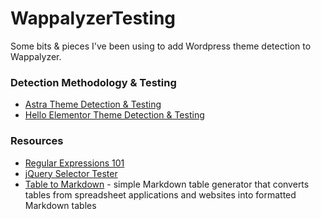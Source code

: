 # WappalyzerTesting

Some bits & pieces I've been using to add Wordpress theme detection to Wappalyzer.

### Detection Methodology & Testing

* [Astra Theme Detection & Testing](https://github.com/noodles/WappalyzerTesting/blob/main/AstraThemeTesting.md)
* [Hello Elementor Theme Detection & Testing](https://github.com/noodles/WappalyzerTesting/blob/main/HelloElementorTesting.md)


### Resources

* [Regular Expressions 101](https://regex101.com/)
* [jQuery Selector Tester](http://stevewellens.xtreemhost.com/jQuerySelectorTester.htm?i=1)
* [Table to Markdown](https://tabletomarkdown.com/convert-spreadsheet-to-markdown/) - simple Markdown table generator that converts tables from spreadsheet applications and websites into formatted Markdown tables
